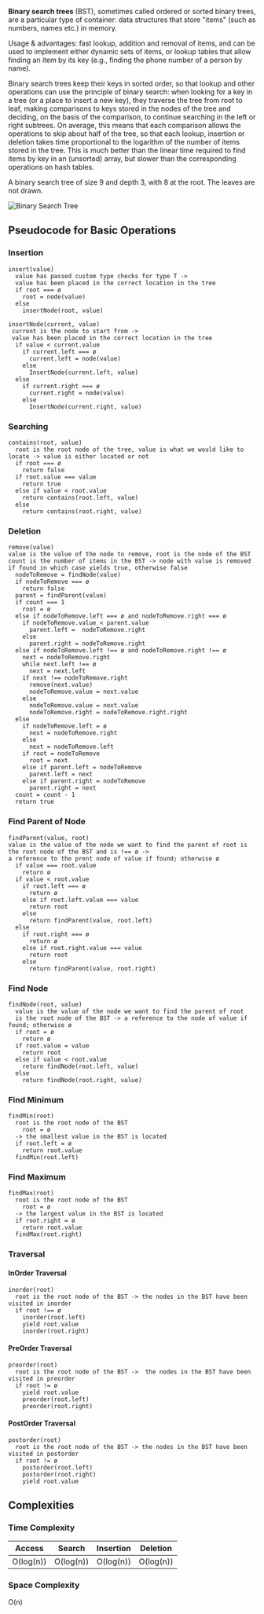 **Binary search trees** (BST), sometimes called
ordered or sorted binary trees, are a particular type of container:
data structures that store "items" (such as numbers, names etc.)
in memory.

Usage & advantages: fast lookup, addition and removal of
items, and can be used to implement either dynamic sets of
items, or lookup tables that allow finding an item by its key
(e.g., finding the phone number of a person by name).

Binary search trees keep their keys in sorted order, so that lookup
and other operations can use the principle of binary search:
when looking for a key in a tree (or a place to insert a new key),
they traverse the tree from root to leaf, making comparisons to
keys stored in the nodes of the tree and deciding, on the basis
of the comparison, to continue searching in the left or right
subtrees. On average, this means that each comparison allows
the operations to skip about half of the tree, so that each
lookup, insertion or deletion takes time proportional to the
logarithm of the number of items stored in the tree. This is
much better than the linear time required to find items by key
in an (unsorted) array, but slower than the corresponding
operations on hash tables.

A binary search tree of size 9 and depth 3, with 8 at the root.
The leaves are not drawn.

![Binary Search Tree](https://upload.wikimedia.org/wikipedia/commons/d/da/Binary_search_tree.svg)

## Pseudocode for Basic Operations

### Insertion

```text
insert(value)
  value has passed custom type checks for type T ->
  value has been placed in the correct location in the tree
  if root === ø
    root = node(value)
  else
    insertNode(root, value)
```

```text
insertNode(current, value)
 current is the node to start from ->
 value has been placed in the correct location in the tree
  if value < current.value
    if current.left === ø
      current.left = node(value)
    else
      InsertNode(current.left, value)
  else
    if current.right === ø
      current.right = node(value)
    else
      InsertNode(current.right, value)
```

### Searching

```text
contains(root, value)
  root is the root node of the tree, value is what we would like to locate -> value is either located or not
  if root === ø
    return false
  if root.value === value
    return true
  else if value < root.value
    return contains(root.left, value)
  else
    return contains(root.right, value)
```


### Deletion

```text
remove(value)
value is the value of the node to remove, root is the node of the BST
count is the number of items in the BST -> node with value is removed if found in which case yields true, otherwise false
  nodeToRemove = findNode(value)
  if nodeToRemove === ø
    return false
  parent = findParent(value)
  if count === 1
    root = ø
  else if nodeToRemove.left === ø and nodeToRemove.right === ø
    if nodeToRemove.value < parent.value
      parent.left =  nodeToRemove.right
    else
      parent.right = nodeToRemove.right
  else if nodeToRemove.left !== ø and nodeToRemove.right !== ø
    next = nodeToRemove.right
    while next.left !== ø
      next = next.left
    if next !== nodeToRemove.right
      remove(next.value)
      nodeToRemove.value = next.value
    else
      nodeToRemove.value = next.value
      nodeToRemove.right = nodeToRemove.right.right
  else
    if nodeToRemove.left = ø
      next = nodeToRemove.right
    else
      next = nodeToRemove.left
    if root = nodeToRemove
      root = next
    else if parent.left = nodeToRemove
      parent.left = next
    else if parent.right = nodeToRemove
      parent.right = next
  count = count - 1
  return true
```

### Find Parent of Node

```text
findParent(value, root)
value is the value of the node we want to find the parent of root is the root node of the BST and is !== ø ->
a reference to the prent node of value if found; otherwise ø
  if value === root.value
    return ø
  if value < root.value
    if root.left === ø
      return ø
    else if root.left.value === value
      return root
    else
      return findParent(value, root.left)
  else
    if root.right === ø
      return ø
    else if root.right.value === value
      return root
    else
      return findParent(value, root.right)
```

### Find Node

```text
findNode(root, value)
  value is the value of the node we want to find the parent of root
  is the root node of the BST -> a reference to the node of value if found; otherwise ø
  if root = ø
    return ø
  if root.value = value
    return root
  else if value < root.value
    return findNode(root.left, value)
  else
    return findNode(root.right, value)
```

### Find Minimum

```text
findMin(root)
  root is the root node of the BST
    root = ø
  -> the smallest value in the BST is located
  if root.left = ø
    return root.value
  findMin(root.left)
```

### Find Maximum

```text
findMax(root)
  root is the root node of the BST
    root = ø
  -> the largest value in the BST is located
  if root.right = ø
    return root.value
  findMax(root.right)
```

### Traversal

#### InOrder Traversal

```text
inorder(root)
  root is the root node of the BST -> the nodes in the BST have been visited in inorder
  if root !== ø
    inorder(root.left)
    yield root.value
    inorder(root.right)
```

#### PreOrder Traversal

```text
preorder(root)
  root is the root node of the BST ->  the nodes in the BST have been visited in preorder
  if root != ø
    yield root.value
    preorder(root.left)
    preorder(root.right)
```

#### PostOrder Traversal

```text
postorder(root)
  root is the root node of the BST -> the nodes in the BST have been visited in postorder
  if root != ø
    postorder(root.left)
    postorder(root.right)
    yield root.value
```

## Complexities

### Time Complexity

| Access    | Search    | Insertion | Deletion  |
| :-------: | :-------: | :-------: | :-------: |
| O(log(n)) | O(log(n)) | O(log(n)) | O(log(n)) |

### Space Complexity

O(n)

